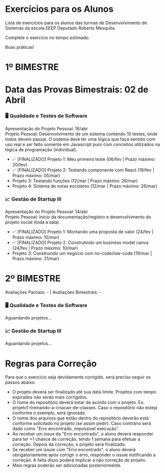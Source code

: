 # Exercícios para os Alunos
Lista de exercícios para os alunos das turmas de Desenvolvimento de Sistemas da escola EEEP Deputado Roberto Mesquita.

Complete o exercício no tempo estimado.

Boas práticas!

# 1º BIMESTRE
# Data das Provas Bimestrais: 02 de Abril
### 🖥️ Qualidade e Testes de Software 
Apresentação do Projeto Pessoal: 16/abr<br>
Projeto Pessoal: Desenvolvimento de um sistema contendo 10 testes, onde todos devem passar. O sistema deve ter uma lógica que faça sentido com uso real e ser feito somente em Javascript puro com conceitos utilizados na lógica de programação (individual).

- ✅ [FINALIZADO] Projeto 1: Meu primeiro teste (06/fev | Prazo máximo: 20/fev)
- ✅ [FINALIZADO] Projeto 2: Testando componente com React (19/fev | Prazo máximo: 05/mar)
- Projeto 3: Testando funções (12/mar | Prazo máximo: 26/mar)
- Projeto 4: Sistema de notas escolares (12/mar | Prazo máximo: 26/mar)

### 📈 Gestão de Startup III
Apresentação do Projeto Pessoal: 14/abr<br>
Projeto Pessoal: Inicio da documentação/registro e desenvolvimento do projeto social (toda a sala).

- ✅ [FINALIZADO] Projeto 1: Montando uma proposta de valor (24/fev | Prazo máximo: 10/mar)
- ✅ [FINALIZADO] Projeto 2: Construtindo um business model canva (24/fev | Prazo máximo: 10/mar)
- Projeto 3: Construindo um negócio com no-code/low-code (19/mar | Prazo máximo: 31/mar)

# 2º BIMESTRE
Avaliações Parciais: - | Avaliações Bimestrais: -
### 🖥️ Qualidade e Testes de Software 
Aguardando projetos...

### 📈 Gestão de Startup III
Aguardando projetos...

# Regras para Correção

Para que o exercício seja devidamente corrigido, será preciso seguir os passos abaixo:
- O projeto deverá ser finalizado até sua data limite. Projetos com tempo expirados não serão mais corrigidos.
- O nome do repositório deverá estar de acordo com o projeto. Ex: projeto1-treinando-a-criacao-de-classes. Caso o repositório não esteja conforme o exemplo, será ignorado.
- O nome dos arquivos que estão dentro do repositório deverão está conforme solicitado no projeto (se assim pedir). Caso contrário será dado como "Erro encontrado, impossível execução".
- Ao receber um issue de "Erro encontrado", o aluno deverá responder para ter +1 chance de correção, tendo 1 semana para efetuar a correção. Depois da correção, o projeto será finalizado.
- Se receber um issuie com "Erro encontrado", o aluno deverá obrigatoriamente após corrigir o erro, responder o issuie notificando a correção. A falta disso poderá implicar a não correção do projeto.
- Mais regras poderão ser adicionadas posteriormente.
